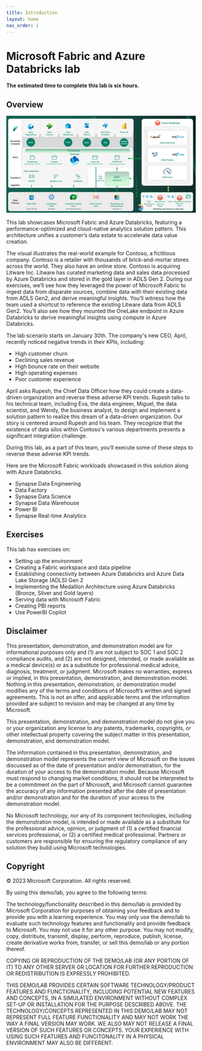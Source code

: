 ```yaml
---
title: Introduction
layout: home
nav_order: 1
---
```


# Microsoft Fabric and Azure Databricks lab


**The estimated time to complete this lab is six hours.**

## Overview

![ArchitectureDiagramMFADBNew.png](docs/media/instructions240153/ArchitectureDiagramMFADBNew.png)

This lab showcases Microsoft Fabric and Azure Databricks, featuring a performance-optimized and cloud-native analytics solution pattern. This architecture unifies a customer’s data estate to accelerate data value creation.  

The visual illustrates the real-world example for Contoso, a fictitious company. Contoso is a retailer with thousands of brick-and-mortar stores across the world. They also have an online store. Contoso is acquiring Litware Inc. Litware has curated marketing data and sales data processed by Azure Databricks and stored in the gold layer in ADLS Gen 2. 
During our exercises, we’ll see how they leveraged the power of Microsoft Fabric to ingest data from disparate sources, combine data with their existing data from ADLS Gen2, and derive meaningful insights. You’ll witness how the team used a shortcut to reference the existing Litware data from ADLS Gen2. You’ll also see how they mounted the OneLake endpoint in Azure Databricks to derive meaningful insights using compute in Azure Databricks.  
 
The lab scenario starts on January 30th. The company's new CEO, April, recently noticed negative trends in their KPIs, including:

* High customer churn
* Declining sales revenue
* High bounce rate on their website
* High operating expenses
* Poor customer experience

April asks Rupesh, the Chief Data Officer how they could create a data-driven organization and reverse these adverse KPI trends. Rupesh talks to his technical team, including Eva, the data engineer, Miguel, the data scientist, and Wendy, the business analyst, to design and implement a solution pattern to realize this dream of a data-driven organization. Our story is centered around Rupesh and his team. They recognize that the existence of data silos within Contoso's various departments presents a significant integration challenge. 

During this lab, as a part of this team, you’ll execute some of these steps to reverse these adverse KPI trends.

Here are the Microsoft Fabric workloads showcased in this solution along with Azure Databricks.

- Synapse Data Engineering
- Data Factory
- Synapse Data Science
- Synapse Data Warehouse
- Power BI
- Synapse Real-time Analytics

## Exercises

This lab has exercises on:

- Setting up the environment
- Creating a Fabric workspace and data pipeline
- Establishing connectivity between Azure Databricks and Azure Data Lake Storage (ADLS) Gen 2
- Implementing the Medallion Architecture using Azure Databricks (Bronze, Silver and Gold layers)
- Serving data with Microsoft Fabric
- Creating PBI reports
- Use PowerBI Copilot


## Disclaimer

This presentation, demonstration, and demonstration model are for informational purposes only and (1) are not subject to SOC 1 and SOC 2 compliance audits, and (2) are not designed, intended, or made available as a medical device(s) or as a substitute for professional medical advice, diagnosis, treatment, or judgment. Microsoft makes no warranties, express or implied, in this presentation, demonstration, and demonstration model. Nothing in this presentation, demonstration, or demonstration model modifies any of the terms and conditions of Microsoft’s written and signed agreements. This is not an offer, and applicable terms and the information provided are subject to revision and may be changed at any time by Microsoft.

This presentation, demonstration, and demonstration model do not give you or your organization any license to any patents, trademarks, copyrights, or other intellectual property covering the subject matter in this presentation, demonstration, and demonstration model.

The information contained in this presentation, demonstration, and demonstration model represents the current view of Microsoft on the issues discussed as of the date of presentation and/or demonstration, for the duration of your access to the demonstration model. Because Microsoft must respond to changing market conditions, it should not be interpreted to be a commitment on the part of Microsoft, and Microsoft cannot guarantee the accuracy of any information presented after the date of presentation and/or demonstration and for the duration of your access to the demonstration model.

No Microsoft technology, nor any of its component technologies, including the demonstration model, is intended or made available as a substitute for the professional advice, opinion, or judgment of (1) a certified financial services professional, or (2) a certified medical professional. Partners or customers are responsible for ensuring the regulatory compliance of any solution they build using Microsoft technologies.

## Copyright

© 2023 Microsoft Corporation. All rights reserved. 

By using this demo/lab, you agree to the following terms:

The technology/functionality described in this demo/lab is provided by Microsoft Corporation for purposes of obtaining your feedback and to provide you with a learning experience. You may only use the demo/lab to evaluate such technology features and functionality and provide feedback to Microsoft. You may not use it for any other purpose. You may not modify, copy, distribute, transmit, display, perform, reproduce, publish, license, create derivative works from, transfer, or sell this demo/lab or any portion thereof.

COPYING OR REPRODUCTION OF THE DEMO/LAB (OR ANY PORTION OF IT) TO ANY OTHER SERVER OR LOCATION FOR FURTHER REPRODUCTION OR REDISTRIBUTION IS EXPRESSLY PROHIBITED.

THIS DEMO/LAB PROVIDES CERTAIN SOFTWARE TECHNOLOGY/PRODUCT FEATURES AND FUNCTIONALITY, INCLUDING POTENTIAL NEW FEATURES AND CONCEPTS, IN A SIMULATED ENVIRONMENT WITHOUT COMPLEX SET-UP OR INSTALLATION FOR THE PURPOSE DESCRIBED ABOVE. THE TECHNOLOGY/CONCEPTS REPRESENTED IN THIS DEMO/LAB MAY NOT REPRESENT FULL FEATURE FUNCTIONALITY AND MAY NOT WORK THE WAY A FINAL VERSION MAY WORK. WE ALSO MAY NOT RELEASE A FINAL VERSION OF SUCH FEATURES OR CONCEPTS. YOUR EXPERIENCE WITH USING SUCH FEATURES AND FUNCITONALITY IN A PHYSICAL ENVIRONMENT MAY ALSO BE DIFFERENT.

